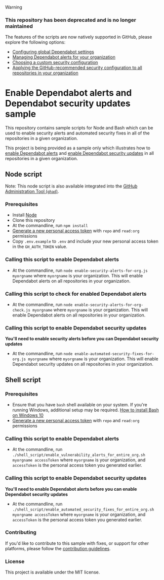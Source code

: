 > [!WARNING]
> ### This repository has been deprecated and is no longer maintained
>
> The features of the scripts are now natively supported in GitHub, please explore the following options:
> - [Configuring global Dependabot settings](https://docs.github.com/en/code-security/securing-your-organization/enabling-security-features-in-your-organization/configuring-global-security-settings-for-your-organization#configuring-global-dependabot-settings)
> - [Managing Dependabot alerts for your organization](https://docs.github.com/en/code-security/dependabot/dependabot-alerts/configuring-dependabot-alerts#managing-dependabot-alerts-for-your-organization)
> - [Choosing a custom security configuration](https://docs.github.com/en/code-security/securing-your-organization/introduction-to-securing-your-organization-at-scale/choosing-a-security-configuration-for-your-repositories#choosing-a-custom-security-configuration)
> - [Applying the GitHub-recommended security configuration to all repositories in your organization](https://docs.github.com/en/code-security/securing-your-organization/enabling-security-features-in-your-organization/applying-the-github-recommended-security-configuration-in-your-organization#applying-the-github-recommended-security-configuration-to-all-repositories-in-your-organization)

# Enable Dependabot alerts and Dependabot security updates sample
This repository contains sample scripts for Node and Bash which can be used to enable security alerts and automated security fixes in all of the repositories in a given organization.

This project is being provided as a sample only which illustrates how to [enable Dependabot alerts](https://developer.github.com/v3/repos/#enable-vulnerability-alerts) and [enable Dependabot security updates](https://developer.github.com/v3/repos/#enable-automated-security-fixes) in all repositories in a given organization.

## Node script

Note: This node script is also available integrated into the [GitHub Administration Tool (`ghad`)](https://github.com/18F/ghad).

### Prerequisites
* Install [Node](https://nodejs.org/en/)
* Clone this repository
* At the commandline, run `npm install`
* [Generate a new personal access token](https://github.com/settings/tokens) with `repo` and `read:org` permissions
* Copy `.env.example` to `.env` and include your new personal access token in the `GH_AUTH_TOKEN` value.

### Calling this script to enable Dependabot alerts
* At the commandline, run `node enable-security-alerts-for-org.js myorgname` where `myorgname` is your organization. This will enable Dependabot alerts on all repositories in your organization.

### Calling this script to check for enabled Dependabot alerts
* At the commandline, run `node enable-security-alerts-for-org-check.js myorgname` where `myorgname` is your organization. This will enable Dependabot alerts on all repositories in your organization.

### Calling this script to enable Dependabot security updates

**You'll need to enable security alerts before you can Dependabot security updates**

* At the commandline, run `node enable-automated-security-fixes-for-org.js myorgname` where `myorgname` is your organization. This will enable Dependabot security updates on all repositories in your organization.

## Shell script

### Prerequisites
* Ensure that you have `bash` shell available on your system. If you're running Windows, additional setup may be required. [How to install Bash on Windows 10](https://www.windowscentral.com/how-install-bash-shell-command-line-windows-10)
* [Generate a new personal access token](https://github.com/settings/tokens) with `repo` and `read:org` permissions

### Calling this script to enable Dependabot alerts
* At the commandline, run `./shell_script/enable_vulnerability_alerts_for_entire_org.sh myorgname accessToken` where `myorgname` is your organization, and `accessToken` is the personal access token you generated earlier.

### Calling this script to enable Dependabot security updates

**You'll need to enable Dependabot alerts before you can enable Dependabot security updates**

* At the commandline, run `./shell_script/enable_automated_security_fixes_for_entire_org.sh myorgname accessToken` where `myorgname` is your organization, and `accessToken` is the personal access token you generated earlier.

### Contributing
If you'd like to contribute to this sample with fixes, or support for other platforms, please follow the [contribution guidelines](CONTRIBUTING.md).

### License
This project is available under the MIT license.
